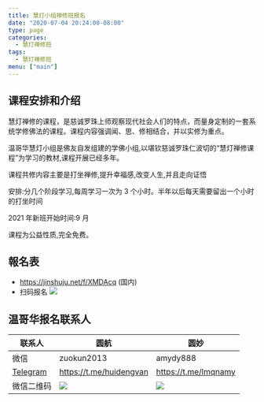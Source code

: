 ```yaml
---
title: 慧灯小组禅修班报名
date: "2020-07-04 20:24:00-08:00"
type: page
categories:
  - 慧灯禅修班
tags:
  - 慧灯禅修班
menu: ["main"]
---
```


## 课程安排和介绍

慧灯禅修的课程，是慈诚罗珠上师观察现代社会人们的特点，而量身定制的一套系统学修佛法的课程。课程内容强调闻、思、修相结合，并以实修为重点。

温哥华慧灯小组是佛友自发组建的学佛小组,以堪钦慈诚罗珠仁波切的“慧灯禅修课程”为学习的教材,课程开展已经多年。

课程共修内容主要是打坐禅修,提升幸福感,改变人生,并且走向证悟

安排:分几个阶段学习,每周学习一次为 3 个小时。半年以后每天需要留出一个小时的打坐时间

2021 年新班开始时间:9 月

课程为公益性质,完全免费。

## 報名表

- <https://jinshuju.net/f/XMDAcq> (国内)
- 扫码报名 ![](/f/up/2021溫hd禪修班報名表_512.png)

## 温哥华报名联系人

| 联系人                           | 圆航                      | 圆妙                   |
| -------------------------------- | ------------------------- | ---------------------- |
| 微信                             | zuokun2013                | amydy888               |
| [Telegram](https://telegram.org) | <https://t.me/huidengvan> | <https://t.me/lmqnamy> |
| 微信二维码                       | ![](/up/yuanhang.jpg)     | ![](/up/yuanmiao.jpg)  |
